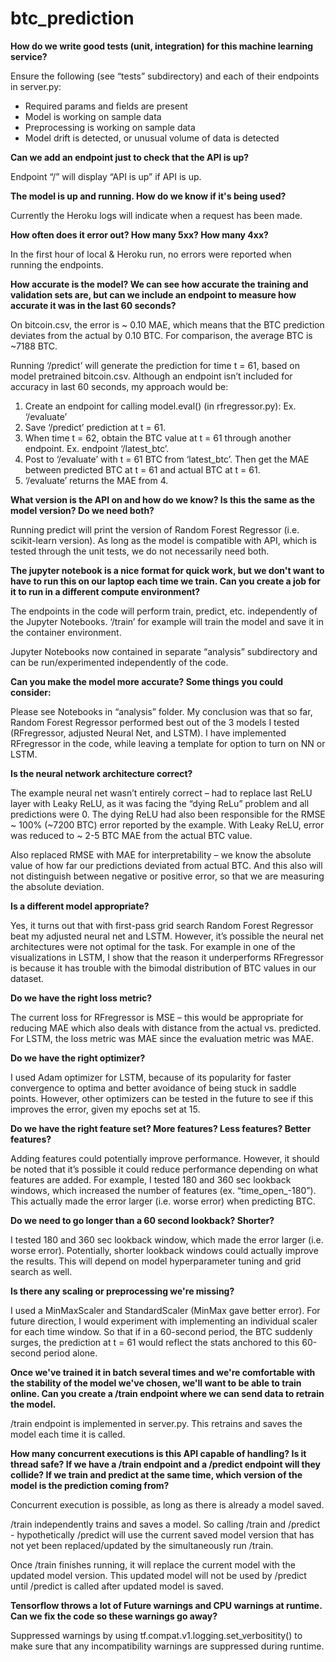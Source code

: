 # btc_prediction

<b>How do we write good tests (unit, integration) for this machine learning service?</b>

Ensure the following (see “tests” subdirectory) and each of their endpoints in server.py:
-	Required params and fields are present
-	Model is working on sample data
-	Preprocessing is working on sample data
-	Model drift is detected, or unusual volume of data is detected

<b>Can we add an endpoint just to check that the API is up?</b>

Endpoint “/” will display “API is up” if API is up.

<b>The model is up and running. How do we know if it's being used?</b>

Currently the Heroku logs will indicate when a request has been made.

<b>How often does it error out? How many 5xx? How many 4xx?</b>

In the first hour of local & Heroku run, no errors were reported when running the endpoints.

<b>How accurate is the model? We can see how accurate the training and validation sets are, but can we include an endpoint to measure how accurate it was in the last 60 seconds?</b>

On bitcoin.csv, the error is ~ 0.10 MAE, which means that the BTC prediction deviates from the actual by 0.10 BTC. For comparison, the average BTC is ~7188 BTC.

Running ‘/predict’ will generate the prediction for time t = 61, based on model pretrained bitcoin.csv. Although an endpoint isn’t included for accuracy in last 60 seconds, my approach would be:

1.	Create an endpoint for calling model.eval() (in rfregressor.py): Ex. ‘/evaluate’
2.	Save ‘/predict’ prediction at t = 61. 
3.	When time t = 62, obtain the BTC value at t = 61 through another endpoint. Ex. endpoint ‘/latest_btc’.
4.	Post to ‘/evaluate’ with t = 61 BTC from ‘latest_btc’. Then get the MAE between predicted BTC at t = 61 and actual BTC at t = 61.
5.	‘/evaluate’ returns the MAE from 4.

<b>What version is the API on and how do we know? Is this the same as the model version? Do we need both?</b>
 
Running predict will print the version of Random Forest Regressor (i.e. scikit-learn version). As long as the model is compatible with API, which is tested through the unit tests, we do not necessarily need both. 

<b>The jupyter notebook is a nice format for quick work, but we don't want to have to run this on our laptop each time we train. Can you create a job for it to run in a different compute environment?</b>

The endpoints in the code will perform train, predict, etc. independently of the Jupyter Notebooks. ‘/train’ for example will train the model and save it in the container environment.

Jupyter Notebooks now contained in separate “analysis” subdirectory and can be run/experimented independently of the code.

<b>Can you make the model more accurate? Some things you could consider:</b>

Please see Notebooks in “analysis” folder. My conclusion was that so far, Random Forest Regressor performed best out of the 3 models I tested (RFregressor, adjusted Neural Net, and LSTM). I have implemented RFregressor in the code, while leaving a template for option to turn on NN or LSTM.

<b>Is the neural network architecture correct?</b>

The example neural net wasn’t entirely correct – had to replace last ReLU layer with Leaky ReLU, as it was facing the “dying ReLu” problem and all predictions were 0. The dying ReLU had also been responsible for the RMSE ~ 100% (~7200 BTC) error reported by the example. With Leaky ReLU, error was reduced to ~ 2-5 BTC MAE from the actual BTC value.

Also replaced RMSE with MAE for interpretability – we know the absolute value of how far our predictions deviated from actual BTC. And this also will not distinguish between negative or positive error, so that we are measuring the absolute deviation.

<b>Is a different model appropriate?</b>

Yes, it turns out that with first-pass grid search Random Forest Regressor beat my adjusted neural net and LSTM. However, it’s possible the neural net architectures were not optimal for the task. For example in one of the visualizations in LSTM, I show that the reason it underperforms RFregressor is because it has trouble with the bimodal distribution of BTC values in our dataset.

<b>Do we have the right loss metric?</b>

The current loss for RFregressor is MSE – this would be appropriate for reducing MAE which also deals with distance from the actual vs. predicted. For LSTM, the loss metric was MAE since the evaluation metric was MAE.

<b>Do we have the right optimizer?</b>

I used Adam optimizer for LSTM, because of its popularity for faster convergence to optima and better avoidance of being stuck in saddle points. However, other optimizers can be tested in the future to see if this improves the error, given my epochs set at 15.

<b>Do we have the right feature set? More features? Less features? Better features?</b>

Adding features could potentially improve performance. However, it should be noted that it’s possible it could reduce performance depending on what features are added. For example, I tested 180 and 360 sec lookback windows, which increased the number of features (ex. “time_open_-180”). This actually made the error larger (i.e. worse error) when predicting BTC.

<b>Do we need to go longer than a 60 second lookback? Shorter?</b>

I tested 180 and 360 sec lookback window, which made the error larger (i.e. worse error). Potentially, shorter lookback windows could actually improve the results. This will depend on model hyperparameter tuning and grid search as well.

<b>Is there any scaling or preprocessing we're missing?</b>

I used a MinMaxScaler and StandardScaler (MinMax gave better error). For future direction, I would experiment with implementing an individual scaler for each time window. So that if in a 60-second period, the BTC suddenly surges, the prediction at t = 61 would reflect the stats anchored to this 60-second period alone.

<b>Once we've trained it in batch several times and we're comfortable with the stability of the model we've chosen, we'll want to be able to train online. Can you create a /train endpoint where we can send data to retrain the model.</b>

/train endpoint is implemented in server.py. This retrains and saves the model each time it is called.

<b>How many concurrent executions is this API capable of handling? Is it thread safe? If we have a /train endpoint and a /predict endpoint will they collide? If we train and predict at the same time, which version of the model is the prediction coming from?</b>

Concurrent execution is possible, as long as there is already a model saved.

 /train independently trains and saves a model. So calling /train and /predict - hypothetically /predict will use the current saved model version that has not yet been replaced/updated by the simultaneously run /train. 

Once /train finishes running, it will replace the current model with the updated model version. This updated model will not be used by /predict until /predict is called after updated model is saved. 

<b>Tensorflow throws a lot of Future warnings and CPU warnings at runtime. Can we fix the code so these warnings go away?</b>

Suppressed warnings by using tf.compat.v1.logging.set_verbositity() to make sure that any incompatibility warnings are suppressed during runtime.
